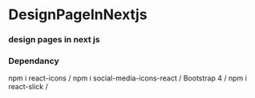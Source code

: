 # DesignPageInNextjs

### design pages in next js 

### Dependancy

npm i react-icons /
npm i social-media-icons-react /
Bootstrap 4 /
npm i react-slick /
